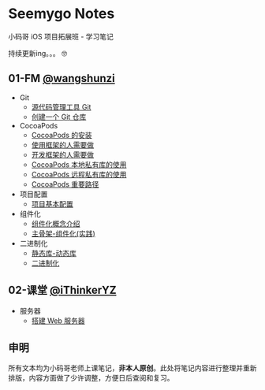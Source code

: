 # Seemygo Notes

小码哥 iOS 项目拓展班 - 学习笔记

持续更新ing。。。  🤓

<!--https://github.com/ripperhe/Seemygo-notes/blob/master/docs/article/**/**/**.md-->

## 01-FM [@wangshunzi](https://github.com/wangshunzi)

* Git
	* [源代码管理工具 Git](https://github.com/ripperhe/Seemygo-notes/blob/master/docs/article/01-FM/Git/git.md)
	* [创建一个 Git 仓库](https://github.com/ripperhe/Seemygo-notes/blob/master/docs/article/01-FM/Git/create-git.md)
* CocoaPods
	* [CocoaPods 的安装](https://github.com/ripperhe/Seemygo-notes/blob/master/docs/article/01-FM/CocoaPods/cocoapods-install.md)
	* [使用框架的人需要做](https://github.com/ripperhe/Seemygo-notes/blob/master/docs/article/01-FM/CocoaPods/use-cocoapods.md)
	* [开发框架的人需要做](https://github.com/ripperhe/Seemygo-notes/blob/master/docs/article/01-FM/CocoaPods/develop-cocoapods.md)
	* [CocoaPods 本地私有库的使用](https://github.com/ripperhe/Seemygo-notes/blob/master/docs/article/01-FM/CocoaPods/private-local-cocoapods.md)
	* [CocoaPods 远程私有库的使用](https://github.com/ripperhe/Seemygo-notes/blob/master/docs/article/01-FM/CocoaPods/private-remote-cocoapods.md)
	* [CocoaPods 重要路径](https://github.com/ripperhe/Seemygo-notes/blob/master/docs/article/01-FM/CocoaPods/cocoapods-important.md)
* 项目配置
	* [项目基本配置](https://github.com/ripperhe/Seemygo-notes/blob/master/docs/article/01-FM/Config/project-config.md)
* 组件化
	* [组件化概念介绍](https://github.com/ripperhe/Seemygo-notes/blob/master/docs/article/01-FM/Component/component.md)
	* [主骨架-组件化(实践)](https://github.com/ripperhe/Seemygo-notes/blob/master/docs/article/01-FM/Component/core-component.md)
* 二进制化
	* [静态库-动态库](https://github.com/ripperhe/Seemygo-notes/blob/master/docs/article/01-FM/Binary/static-dynamic-library.md)
	* [二进制化](https://github.com/ripperhe/Seemygo-notes/blob/master/docs/article/01-FM/Binary/bit-code.md)


## 02-课堂 [@iThinkerYZ](https://github.com/iThinkerYZ)

* 服务器
	* [搭建 Web 服务器](https://github.com/ripperhe/Seemygo-notes/blob/master/docs/article/02-Class/Web/create-web.md)

## 申明

所有文本均为小码哥老师上课笔记，**非本人原创**。此处将笔记内容进行整理并重新排版，内容方面做了少许调整，方便日后查阅和复习。
